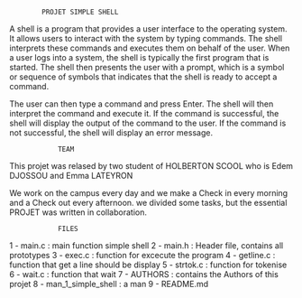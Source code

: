             PROJET SIMPLE SHELL

A shell is a program that provides a user interface to the operating system. It allows users to interact with the system by typing commands. The shell interprets these commands and executes them on behalf of the user.
When a user logs into a system, the shell is typically the first program that is started. The shell then presents the user with a prompt, which is a symbol or sequence of symbols that indicates that the shell is ready to accept a command.

The user can then type a command and press Enter. The shell will then interpret the command and execute it. If the command is successful, the shell will display the output of the command to the user. If the command is not successful, the shell will display an error message.

                TEAM

This projet was relased by two student of HOLBERTON SCOOL who is Edem DJOSSOU and Emma LATEYRON 

We work on the campus every day and we make a Check in every morning and a Check out every afternoon. we divided some tasks, but the essential PROJET was written in collaboration.

                FILES

1 - main.c : main function simple shell
2 - main.h : Header file, contains all prototypes
3 - exec.c : function for excecute the program
4 - getline.c : function that get a line should be display
5 - strtok.c : function for tokenise
6 - wait.c : function that wait
7 - AUTHORS : contains the Authors of this projet
8 - man_1_simple_shell : a man
9 - README.md



                